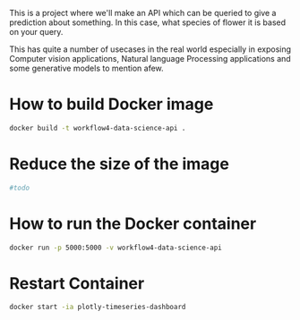 This is a project where we'll make an API which can be queried to give a prediction about something. In this case, what species of flower it is based on your query.  

This has quite a number of usecases in the real world especially in exposing Computer vision applications, Natural language Processing applications and some generative models to mention afew.   


# How to build Docker image  

```bash
docker build -t workflow4-data-science-api .
```

# Reduce the size of the image  
```bash
#todo
```


# How to run the Docker container  

```bash
docker run -p 5000:5000 -v workflow4-data-science-api
```

# Restart Container  

```bash
docker start -ia plotly-timeseries-dashboard
```

